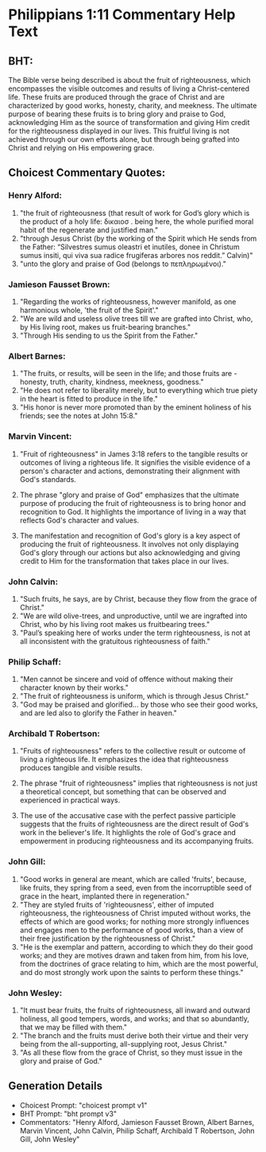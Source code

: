 # Philippians 1:11 Commentary Help Text

## BHT:
The Bible verse being described is about the fruit of righteousness, which encompasses the visible outcomes and results of living a Christ-centered life. These fruits are produced through the grace of Christ and are characterized by good works, honesty, charity, and meekness. The ultimate purpose of bearing these fruits is to bring glory and praise to God, acknowledging Him as the source of transformation and giving Him credit for the righteousness displayed in our lives. This fruitful living is not achieved through our own efforts alone, but through being grafted into Christ and relying on His empowering grace.

## Choicest Commentary Quotes:
### Henry Alford:
1. "the fruit of righteousness (that result of work for God’s glory which is the product of a holy life: δικαιοσ . being here, the whole purified moral habit of the regenerate and justified man."
2. "through Jesus Christ (by the working of the Spirit which He sends from the Father: “Silvestres sumus oleastri et inutiles, donee in Christum sumus insiti, qui viva sua radice frugiferas arbores nos reddit.” Calvin)"
3. "unto the glory and praise of God (belongs to πεπληρωμένοι)."

### Jamieson Fausset Brown:
1. "Regarding the works of righteousness, however manifold, as one harmonious whole, 'the fruit of the Spirit'." 
2. "We are wild and useless olive trees till we are grafted into Christ, who, by His living root, makes us fruit-bearing branches." 
3. "Through His sending to us the Spirit from the Father."

### Albert Barnes:
1. "The fruits, or results, will be seen in the life; and those fruits are - honesty, truth, charity, kindness, meekness, goodness."
2. "He does not refer to liberality merely, but to everything which true piety in the heart is fitted to produce in the life."
3. "His honor is never more promoted than by the eminent holiness of his friends; see the notes at John 15:8."

### Marvin Vincent:
1. "Fruit of righteousness" in James 3:18 refers to the tangible results or outcomes of living a righteous life. It signifies the visible evidence of a person's character and actions, demonstrating their alignment with God's standards.

2. The phrase "glory and praise of God" emphasizes that the ultimate purpose of producing the fruit of righteousness is to bring honor and recognition to God. It highlights the importance of living in a way that reflects God's character and values.

3. The manifestation and recognition of God's glory is a key aspect of producing the fruit of righteousness. It involves not only displaying God's glory through our actions but also acknowledging and giving credit to Him for the transformation that takes place in our lives.

### John Calvin:
1. "Such fruits, he says, are by Christ, because they flow from the grace of Christ."
2. "We are wild olive-trees, and unproductive, until we are ingrafted into Christ, who by his living root makes us fruitbearing trees."
3. "Paul’s speaking here of works under the term righteousness, is not at all inconsistent with the gratuitous righteousness of faith."

### Philip Schaff:
1. "Men cannot be sincere and void of offence without making their character known by their works."
2. "The fruit of righteousness is uniform, which is through Jesus Christ."
3. "God may be praised and glorified... by those who see their good works, and are led also to glorify the Father in heaven."

### Archibald T Robertson:
1. "Fruits of righteousness" refers to the collective result or outcome of living a righteous life. It emphasizes the idea that righteousness produces tangible and visible results.

2. The phrase "fruit of righteousness" implies that righteousness is not just a theoretical concept, but something that can be observed and experienced in practical ways.

3. The use of the accusative case with the perfect passive participle suggests that the fruits of righteousness are the direct result of God's work in the believer's life. It highlights the role of God's grace and empowerment in producing righteousness and its accompanying fruits.

### John Gill:
1. "Good works in general are meant, which are called 'fruits', because, like fruits, they spring from a seed, even from the incorruptible seed of grace in the heart, implanted there in regeneration."
2. "They are styled fruits of 'righteousness', either of imputed righteousness, the righteousness of Christ imputed without works, the effects of which are good works; for nothing more strongly influences and engages men to the performance of good works, than a view of their free justification by the righteousness of Christ."
3. "He is the exemplar and pattern, according to which they do their good works; and they are motives drawn and taken from him, from his love, from the doctrines of grace relating to him, which are the most powerful, and do most strongly work upon the saints to perform these things."

### John Wesley:
1. "It must bear fruits, the fruits of righteousness, all inward and outward holiness, all good tempers, words, and works; and that so abundantly, that we may be filled with them."
2. "The branch and the fruits must derive both their virtue and their very being from the all-supporting, all-supplying root, Jesus Christ."
3. "As all these flow from the grace of Christ, so they must issue in the glory and praise of God."


## Generation Details
- Choicest Prompt: "choicest prompt v1"
- BHT Prompt: "bht prompt v3"
- Commentators: "Henry Alford, Jamieson Fausset Brown, Albert Barnes, Marvin Vincent, John Calvin, Philip Schaff, Archibald T Robertson, John Gill, John Wesley"
